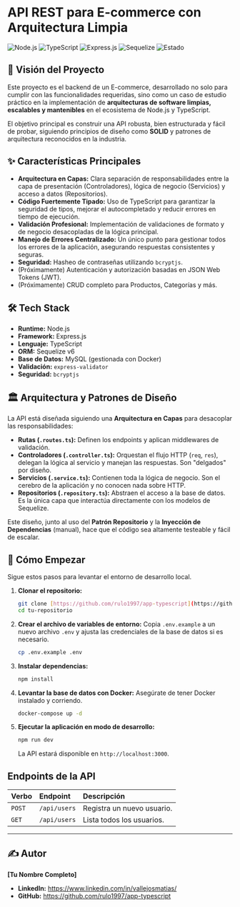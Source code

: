 # API REST para E-commerce con Arquitectura Limpia

![Node.js](https://img.shields.io/badge/Node.js-22.x-green.svg)
![TypeScript](https://img.shields.io/badge/TypeScript-5.x-blue.svg)
![Express.js](https://img.shields.io/badge/Express.js-4.x-orange.svg)
![Sequelize](https://img.shields.io/badge/Sequelize-6.x-blueviolet.svg)
![Estado](https://img.shields.io/badge/Estado-En%20Desarrollo-yellow.svg)

## 📖 Visión del Proyecto

Este proyecto es el backend de un E-commerce, desarrollado no solo para cumplir con las funcionalidades requeridas, sino como un caso de estudio práctico en la implementación de **arquitecturas de software limpias, escalables y mantenibles** en el ecosistema de Node.js y TypeScript.

El objetivo principal es construir una API robusta, bien estructurada y fácil de probar, siguiendo principios de diseño como **SOLID** y patrones de arquitectura reconocidos en la industria.

## ✨ Características Principales

* **Arquitectura en Capas:** Clara separación de responsabilidades entre la capa de presentación (Controladores), lógica de negocio (Servicios) y acceso a datos (Repositorios).
* **Código Fuertemente Tipado:** Uso de TypeScript para garantizar la seguridad de tipos, mejorar el autocompletado y reducir errores en tiempo de ejecución.
* **Validación Profesional:** Implementación de validaciones de formato y de negocio desacopladas de la lógica principal.
* **Manejo de Errores Centralizado:** Un único punto para gestionar todos los errores de la aplicación, asegurando respuestas consistentes y seguras.
* **Seguridad:** Hasheo de contraseñas utilizando `bcryptjs`.
* (Próximamente) Autenticación y autorización basadas en JSON Web Tokens (JWT).
* (Próximamente) CRUD completo para Productos, Categorías y más.

## 🛠️ Tech Stack

* **Runtime:** Node.js
* **Framework:** Express.js
* **Lenguaje:** TypeScript
* **ORM:** Sequelize v6
* **Base de Datos:** MySQL (gestionada con Docker)
* **Validación:** `express-validator`
* **Seguridad:** `bcryptjs`

## 🏛️ Arquitectura y Patrones de Diseño

La API está diseñada siguiendo una **Arquitectura en Capas** para desacoplar las responsabilidades:



* **Rutas (`.routes.ts`):** Definen los endpoints y aplican middlewares de validación.
* **Controladores (`.controller.ts`):** Orquestan el flujo HTTP (`req`, `res`), delegan la lógica al servicio y manejan las respuestas. Son "delgados" por diseño.
* **Servicios (`.service.ts`):** Contienen toda la lógica de negocio. Son el cerebro de la aplicación y no conocen nada sobre HTTP.
* **Repositorios (`.repository.ts`):** Abstraen el acceso a la base de datos. Es la única capa que interactúa directamente con los modelos de Sequelize.

Este diseño, junto al uso del **Patrón Repositorio** y la **Inyección de Dependencias** (manual), hace que el código sea altamente testeable y fácil de escalar.

## 🚀 Cómo Empezar

Sigue estos pasos para levantar el entorno de desarrollo local.

1.  **Clonar el repositorio:**
    ```bash
    git clone [https://github.com/rulo1997/app-typescript](https://github.com/tu-usuario/tu-repositorio.git)
    cd tu-repositorio
    ```

2.  **Crear el archivo de variables de entorno:**
    Copia `.env.example` a un nuevo archivo `.env` y ajusta las credenciales de la base de datos si es necesario.
    ```bash
    cp .env.example .env
    ```

3.  **Instalar dependencias:**
    ```bash
    npm install
    ```

4.  **Levantar la base de datos con Docker:**
    Asegúrate de tener Docker instalado y corriendo.
    ```bash
    docker-compose up -d
    ```

5.  **Ejecutar la aplicación en modo de desarrollo:**
    ```bash
    npm run dev
    ```
    La API estará disponible en `http://localhost:3000`.

## Endpoints de la API

| Verbo  | Endpoint          | Descripción                  |
| :----- | :---------------- | :--------------------------- |
| `POST` | `/api/users`      | Registra un nuevo usuario.   |
| `GET`  | `/api/users`      | Lista todos los usuarios. |

---
## ✍️ Autor

**[Tu Nombre Completo]**

* **LinkedIn:** https://www.linkedin.com/in/vallejosmatias/
* **GitHub:** https://github.com/rulo1997/app-typescript